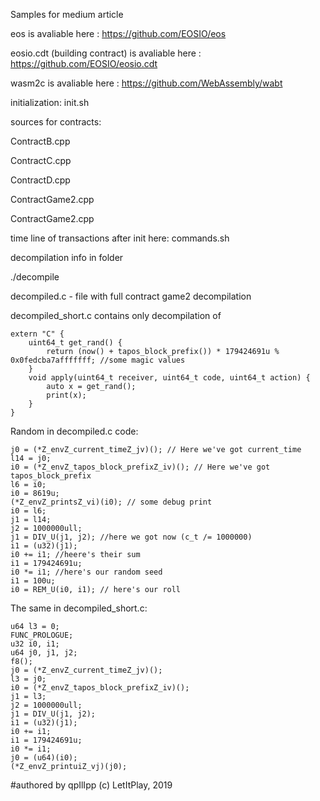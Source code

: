 Samples for medium article

eos is avaliable here : https://github.com/EOSIO/eos

eosio.cdt (building contract) is avaliable here : https://github.com/EOSIO/eosio.cdt

wasm2c is avaliable here : https://github.com/WebAssembly/wabt

initialization:
init.sh

sources for contracts:

ContractB.cpp

ContractC.cpp

ContractD.cpp

ContractGame2.cpp

ContractGame2.cpp

time line of transactions after init here: 
commands.sh

decompilation info in folder 

./decompile

decompiled.c - file with full contract game2 decompilation

decompiled_short.c contains only decompilation of 
```
extern "C" {
	uint64_t get_rand() {
		return (now() + tapos_block_prefix()) * 179424691u % 0x0fedcba7afffffff; //some magic values
	}
	void apply(uint64_t receiver, uint64_t code, uint64_t action) {
		auto x = get_rand();
		print(x);
	}
}
```

Random in decompiled.c code:
```
j0 = (*Z_envZ_current_timeZ_jv)(); // Here we've got current_time
l14 = j0;
i0 = (*Z_envZ_tapos_block_prefixZ_iv)(); // Here we've got tapos_block_prefix
l6 = i0;
i0 = 8619u;
(*Z_envZ_printsZ_vi)(i0); // some debug print
i0 = l6;
j1 = l14;
j2 = 1000000ull;
j1 = DIV_U(j1, j2); //here we got now (c_t /= 1000000)
i1 = (u32)(j1);
i0 += i1; //heere's their sum
i1 = 179424691u;
i0 *= i1; //here's our random seed
i1 = 100u;
i0 = REM_U(i0, i1); // here's our roll
```
The same in decompiled_short.c:
```
u64 l3 = 0;
FUNC_PROLOGUE;
u32 i0, i1;
u64 j0, j1, j2;
f8();
j0 = (*Z_envZ_current_timeZ_jv)();
l3 = j0;
i0 = (*Z_envZ_tapos_block_prefixZ_iv)();
j1 = l3;
j2 = 1000000ull;
j1 = DIV_U(j1, j2);
i1 = (u32)(j1);
i0 += i1;
i1 = 179424691u;
i0 *= i1;
j0 = (u64)(i0);
(*Z_envZ_printuiZ_vj)(j0);
```
#authored by qpIlIpp (c) LetItPlay, 2019